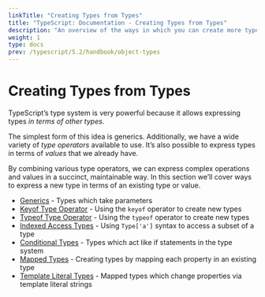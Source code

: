 ```yaml
---
linkTitle: "Creating Types from Types"
title: "TypeScript: Documentation - Creating Types from Types"
description: "An overview of the ways in which you can create more types from existing types."
weight: 1
type: docs
prev: /typescript/5.2/handbook/object-types
---
```


# Creating Types from Types

TypeScript’s type system is very powerful because it allows expressing types *in terms of other types*.

The simplest form of this idea is generics. Additionally, we have a wide variety of *type operators* available to use.
It’s also possible to express types in terms of *values* that we already have.

By combining various type operators, we can express complex operations and values in a succinct, maintainable way.
In this section we’ll cover ways to express a new type in terms of an existing type or value.

- [Generics](/typescript/5.2/handbook/type-manipulation/generics) - Types which take parameters
- [Keyof Type Operator](/typescript/5.2/handbook/type-manipulation/keyof-type-operator) - Using the `keyof` operator to create new types
- [Typeof Type Operator](/typescript/5.2/handbook/type-manipulation/typeof-type-operator) - Using the `typeof` operator to create new types
- [Indexed Access Types](/typescript/5.2/handbook/type-manipulation/indexed-access-types) - Using `Type['a']` syntax to access a subset of a type
- [Conditional Types](/typescript/5.2/handbook/type-manipulation/conditional-types) - Types which act like if statements in the type system
- [Mapped Types](/typescript/5.2/handbook/type-manipulation/mapped-types) - Creating types by mapping each property in an existing type
- [Template Literal Types](/typescript/5.2/handbook/type-manipulation/template-literal-types) - Mapped types which change properties via template literal strings
